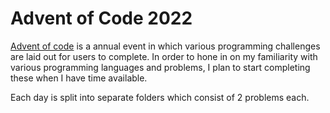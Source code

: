 # Advent of Code 2022

[Advent of code](https://adventofcode.com/2022) is a annual event in which various programming challenges are laid out for users to complete. In order to hone in on my familiarity with various programming languages and problems, I plan to start completing these when I have time available.

Each day is split into separate folders which consist of 2 problems each.

